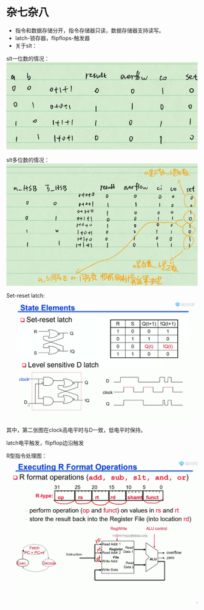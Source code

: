 # 杂七杂八
+ 指令和数据存储分开，指令存储器只读，数据存储器支持读写。
+ latch-锁存器，flipflops-触发器
+ 关于slt：

slt一位数的情况：
![slt](slt一位数的情况.jpg)

slt多位数的情况：
![slt](slt多位数的符号位.jpg)

Set-reset latch:
![rsl](latch.png)
其中，第二张图在clock高电平时与D一致，低电平时保持。

latch电平触发，flipflop边沿触发

R型指令处理图：
![r](R指令处理.jpg)